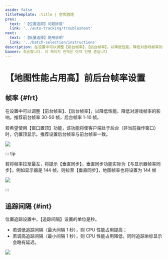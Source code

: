 ```yaml
---
aside: false
titleTemplate: :title | 空荧酒馆
prev:
  text: '【位置追踪】问题排查'
  link: '../auto-tracking/troubleshoot'
next:
  text: '【批量选择】使用说明'
  link: '../batch-selection/instructions'
description: 在设置中可以调整【前台帧率】、【后台帧率】，以降低性能，降低对游戏帧率的影响。
banner: 죄송합니다. 이 페이지 번역은 아직 진행 중입니다
---
```


[文：【地图性能占用高】前后台帧率设置]: # 'https://support.qq.com/products/321980/faqs/97183'
[#]: # '最后加入后台暂停的介绍'

# 【地图性能占用高】前后台帧率设置

## 帧率 {#frt}

在设置中可以调整【前台帧率】、【后台帧率】，以降低性能，降低对游戏帧率的影响。推荐前台帧率 30-50 帧，后台帧率 1-10 帧。

若希望使用【窗口置顶】功能，该功能将使客户端处于后台（非当前操作窗口）时，仍置顶显示。推荐设置后台帧率与前台帧率一致。

![](/imgs/ko/manual/bg-frate/1.png)

::: tip

若将帧率拉至最左，将提示【垂直同步】，垂直同步功能实际为【与显示器帧率同步】，例如显示器是 144 帧，则拉至【垂直同步】，地图帧率也将设置为 144 帧

![](/imgs/ko/manual/bg-frate/2.png)

:::

## 追踪间隔 {#int}

位置追踪设置中，【追踪间隔】设置的单位是秒。

- 若调低追踪间隔（最大间隔 1 秒），则 CPU 性能占用提高；
- 若调高追踪间隔（最小间隔 1 秒），则 CPU 性能占用降低，同时追踪坐标显示会略有延迟。

![](/imgs/ko/manual/bg-frate/3.png)
